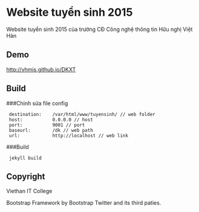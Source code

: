 # Website tuyển sinh 2015
Website tuyển sinh 2015 của trường CĐ Công nghệ thông tin Hữu nghị Việt Hàn
## Demo
http://vhmis.github.io/DKXT
## Build
###Chỉnh sửa file config

     destination:    /var/html/www/tuyensinh/ // web folder
     host:           0.0.0.0 // host
     port:           9001 // port
     baseurl:        /dk // web path
     url:            http://localhost // web link
###Build

     jekyll build
## Copyright
Viethan IT College

Bootstrap Framework by Bootstrap Twitter and its third paties.
